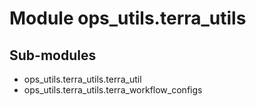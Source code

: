 Module ops_utils.terra_utils
============================

Sub-modules
-----------
* ops_utils.terra_utils.terra_util
* ops_utils.terra_utils.terra_workflow_configs